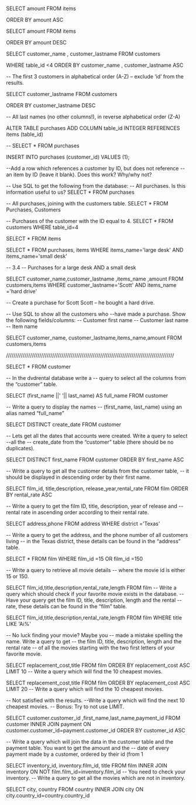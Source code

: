SELECT amount FROM items 

ORDER BY amount ASC


SELECT amount FROM items 

ORDER BY amount DESC



SELECT customer_name , customer_lastname FROM customers 

 WHERE table_id <4  ORDER BY customer_name , customer_lastname ASC

-- The first 3 customers in alphabetical order (A-Z) – exclude ‘id’ from the results.


SELECT customer_lastname FROM customers 

ORDER BY  customer_lastname DESC

-- All last names (no other columns!), in reverse alphabetical order (Z-A)


ALTER TABLE purchases ADD COLUMN  table_id INTEGER   REFERENCES  items (table_id)


--  SELECT * FROM purchases



INSERT INTO  purchases (customer_id)
  VALUES (1);


--Add a row which references a customer by ID, but does not reference
--an item by ID (leave it blank). Does this work? Why/why not?

-- Use SQL to get the following from the database:
-- All purchases. Is this information useful to us?
  SELECT * FROM purchases 

-- All purchases, joining with the customers table.
SELECT * FROM Purchases,  Customers 

-- Purchases of the customer with the ID equal to 4.
SELECT * FROM customers
WHERE table_id=4

 SELECT * FROM items

 SELECT * FROM purchases, items 
 WHERE  items_name='large desk' AND items_name='small desk'


-- 3.4
	-- Purchases for a large desk AND a small desk


SELECT customer_name,customer_lastname ,items_name ,amount FROM customers,items
WHERE customer_lastname='Scott'
AND items_name ='hard drive'


-- Create a purchase for Scott Scott – he bought a hard drive.

-- Use SQL to show all the customers who 
--have made a purchase. Show the following fields/columns:
-- Customer first name
-- Customer last name
-- Item name

SELECT customer_name, customer_lastname,items_name,amount FROM customers,items

///////////////////////////////////////////////////////////////////////////////////////////

SELECT * FROM customer

-- In the dvdrental database write a 
-- query to select all the columns from the “customer” table.

SELECT (first_name ||' '|| last_name) AS full_name FROM customer

-- Write a query to display the names 
-- (first_name, last_name) using an alias named “full_name”


SELECT DISTINCT create_date FROM customer


-- Lets get all the dates that accounts were created. Write a query to select
--all the 
-- create_date from the “customer” table (there should be no duplicates).


SELECT DISTINCT first_name FROM customer
ORDER BY first_name ASC 

-- Write a query to get all the customer details from the customer table, 
-- it should be displayed in descending order by their first name.


SELECT film_id, title,description, release_year,rental_rate FROM film
ORDER BY rental_rate ASC

-- Write a query to get the film ID, title, description, year of release and 
-- rental rate in ascending order according to their rental rate.


SELECT address,phone FROM address
WHERE district ='Texas'


-- Write a query to get the address, and the phone number of all customers living 
-- in the Texas district, these details can be found in the “address” table.


SELECT * FROM film
WHERE film_id =15 OR film_id =150

-- Write a query to retrieve all movie details 
-- where the movie id is either 15 or 150.

SELECT film_id,title,description,rental_rate,length FROM film
-- Write a query which should check if your favorite movie exists in the database.
-- Have your query get the film ID, title, description, length and the rental 
-- rate, these details can be found in the “film” table.


SELECT film_id,title,description,rental_rate,length FROM film
WHERE title LIKE  'Ai%'

-- No luck finding your movie? Maybe you
-- made a mistake spelling the name. Write a query to get
-- the film ID, title, description, length and the rental rate 
-- of all the movies starting with the two first letters of your favorite movie.

SELECT replacement_cost,title FROM film
ORDER BY replacement_cost ASC
LIMIT 10 
-- Write a query which will find the 10 cheapest movies.

SELECT replacement_cost,title FROM film
ORDER BY replacement_cost ASC
 LIMIT 20
-- Write a query which will find the 10 cheapest movies.

-- Not satisfied with the results.
--Write a query which will find the next 10 cheapest movies.
-- Bonus: Try to not use LIMIT.

SELECT customer.customer_id ,first_name,last_name,payment_id
FROM customer
INNER JOIN payment
ON customer.customer_id=payment.customer_id
ORDER BY customer_id ASC

-- Write a query which will join the data in the customer table and the payment table. You want to get the amount and the 
-- date of every payment made by a customer, ordered by their id (from 1 


SELECT inventory_id, inventory.film_id, title
FROM film
INNER JOIN inventory
ON NOT film.film_id=inventory.film_id
-- You need to check your inventory. 
-- Write a query to get all the movies which are not in inventory.


SELECT city, country
FROM country
INNER JOIN city
ON  city.country_id=country.country_id